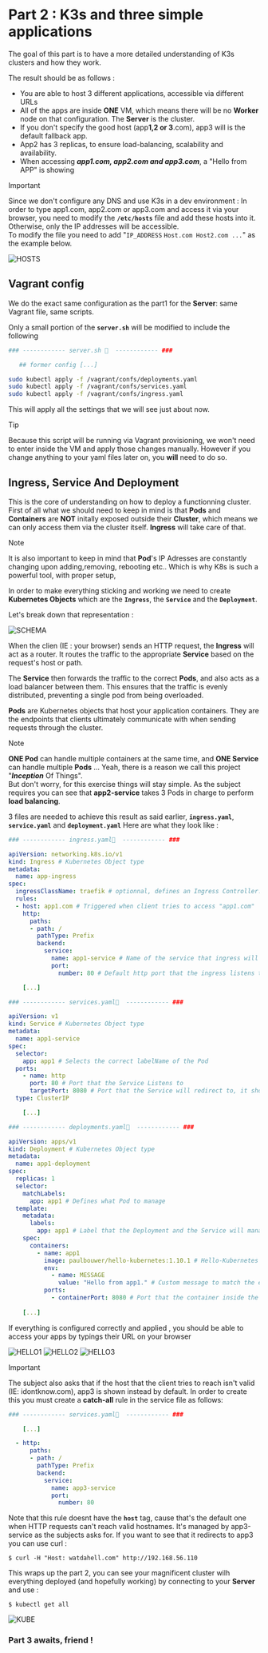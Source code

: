 # Part 2 : K3s and three simple applications

The goal of this part is to have a more detailed understanding of K3s clusters and how they work.

The result should be as follows :

- You are able to host 3 different applications, accessible via different URLs
- All of the apps are inside **ONE** VM, which means there will be no **Worker** node on that configuration. The **Server** is the cluster.
- If you don't specify the good host (app**1,2 or 3**.com), app3 will is the default fallback app.  
- App2 has 3 replicas, to ensure load-balancing, scalability and availability.
- When accessing ***app1.com, app2.com and app3.com***, a "Hello from APP" is showing

> [!IMPORTANT]  
> Since we don't configure any DNS and use K3s in a dev environment : In order to type app1.com, app2.com or app3.com and access it via your browser, you need to modify the **`/etc/hosts`** file and add these hosts into it. Otherwise, only the IP addresses will be accessible.    
>To modify the file you need to add "`IP_ADDRESS` `Host.com Host2.com ...`" as the example below.

![HOSTS](../docs/p2/hosts.png)

## Vagrant config

We do the exact same configuration as the part1 for the **Server**: same Vagrant file, same scripts.

Only a small portion of the **`server.sh`** will be modified to include the following

```sh 
### ------------ server.sh 📄  ------------ ###

   ## former config [...]

sudo kubectl apply -f /vagrant/confs/deployments.yaml
sudo kubectl apply -f /vagrant/confs/services.yaml
sudo kubectl apply -f /vagrant/confs/ingress.yaml

```
This will apply all the settings that we will see just about now. 

> [!TIP]  
> Because this script will be running via Vagrant provisioning, we won't need to enter inside the VM and apply those changes manually. However if you change anything to your yaml files later on, you **will** need to do so.

## Ingress, Service And Deployment

This is the core of understanding on how to deploy a functionning cluster.  
First of all what we should need to keep in mind is that **Pods** and **Containers** are **NOT** initally exposed outside their **Cluster**, which means we can only access them via the cluster itself. **Ingress** will take care of that.

> [!NOTE]  
> It is also important to keep in mind that **Pod**'s IP Adresses are constantly changing upon adding,removing, rebooting etc.. Which is why K8s is such a powerful tool, with proper setup, 

In order to make everything sticking and working we need to create **Kubernetes Objects** which are the **`Ingress`**, the **`Service`** and the **`Deployment`**.

Let's break down that representation :

![SCHEMA](../docs/p2/screen3.png)

When the clien (IE : your browser) sends an HTTP request, the **Ingress** will act as a router. It routes the traffic to the appropriate **Service** based on the request's host or path.  

The **Service** then forwards the traffic to the correct **Pods**, and also acts as a load balancer between them. This ensures that the traffic is evenly distributed, preventing a single pod from being overloaded.

**Pods** are Kubernetes objects that host your application containers. They are the endpoints that clients ultimately communicate with when sending requests through the cluster.

> [!NOTE]  
> **ONE Pod** can handle multiple containers at the same time, and **ONE Service** can handle multiple **Pods** ...  Yeah, there is a reason we call this project "***Inception*** Of Things".   
>But don't worry, for this exercise things will stay simple. As the subject requires you can see that **app2-service** takes 3 Pods in charge to perform **load balancing**.

3 files are needed to achieve this result as said earlier, **`ingress.yaml`**, **`service.yaml`** and **`deployment.yaml`** Here are what they look like :


```yaml 
### ------------ ingress.yaml📄  ------------ ###

apiVersion: networking.k8s.io/v1
kind: Ingress # Kubernetes Object type
metadata:
  name: app-ingress
spec:
  ingressClassName: traefik # optionnal, defines an Ingress Controller. Here traefik by default (built in k3s)
  rules:
  - host: app1.com # Triggered when client tries to access "app1.com"
    http:
      paths:
      - path: /
        pathType: Prefix
        backend:
          service:
            name: app1-service # Name of the service that ingress will redirect to
            port:
              number: 80 # Default http port that the ingress listens to

    [...]
```

```yaml 
### ------------ services.yaml📄  ------------ ###

apiVersion: v1
kind: Service # Kubernetes Object type
metadata:
  name: app1-service
spec:
  selector:
    app: app1 # Selects the correct labelName of the Pod
  ports:
    - name: http
      port: 80 # Port that the Service Listens to
      targetPort: 8080 # Port that the Service will redirect to, it should match the "containerPort" of the Pod
  type: ClusterIP

    [...]
```

```yaml 
### ------------ deployments.yaml📄  ------------ ###

apiVersion: apps/v1
kind: Deployment # Kubernetes Object type
metadata:
  name: app1-deployment
spec:
  replicas: 1
  selector:
    matchLabels:
      app: app1 # Defines what Pod to manage
  template:
    metadata:
      labels:
        app: app1 # Label that the Deployment and the Service will manage on
    spec:
      containers:
        - name: app1
          image: paulbouwer/hello-kubernetes:1.10.1 # Hello-Kubernetes image, pulled from dockerhub
          env:
            - name: MESSAGE
              value: "Hello from app1." # Custom message to match the exercise
          ports:
            - containerPort: 8080 # Port that the container inside the pod listens to, it's informative and has no configurative purpose.
    
    [...]
```

If everything is configured correctly and applied , you should be able to access your apps by typings their URL on your browser

![HELLO1](../docs/p2/hello1.png)
![HELLO2](../docs/p2/hello2.png)
![HELLO3](../docs/p2/hello3.png)


> [!IMPORTANT]  
> The subject also asks that if the host that the client tries to reach isn't valid (IE: idontknow.com), app3 is shown instead by default. In order to create this you must create a **catch-all** rule in the service file as follows:


```yaml 
### ------------ services.yaml📄  ------------ ###

    [...]

  - http:
      paths:
      - path: /
        pathType: Prefix
        backend:
          service:
            name: app3-service
            port:
              number: 80
```

Note that this rule doesnt have the **`host`** tag, cause that's the default one when HTTP requests can't reach valid hostnames. It's managed by app3-service as the subjects asks for. If you want to see that it redirects to app3 you can use curl :

```
$ curl -H "Host: watdahell.com" http://192.168.56.110
```

This wraps up the part 2, you can see your magnificent cluster wilh everything deployed (and hopefully working) by connecting to your **Server** and use :
```
$ kubectl get all
```

![KUBE](../docs/p2/getall.png)

### **Part 3** awaits, friend !